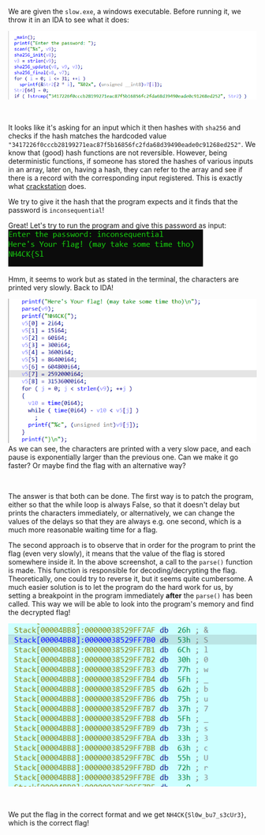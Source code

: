 We are given the `slow.exe`, a windows executable. Before running it, we throw it in an IDA to see what it does:
</br>

![](assets/slow_IDA_1.png)

</br>

It looks like it's asking for an input which it then hashes with `sha256` and checks if the hash matches the hardcoded value `"3417226f0cccb28199271eac87f5b16856fc2fda68d39490eade0c91268ed252"`. We know that (good) hash functions are not reversible. However, being deterministic functions, if someone has stored the hashes of various inputs in an array, later on, having a hash, they can refer to the array and see if there is a record with the corresponding input registered. This is exactly what [crackstation](https://crackstation.net/) does.
</br>

We try to give it the hash that the program expects and it finds that the password is `inconsequential`!
</br>

Great! Let's try to run the program and give this password as input:
![](assets/slow_cmd.png)

Hmm, it seems to work but as stated in the terminal, the characters are printed very slowly. Back to IDA!
</br>

![](assets/slow_IDA_2.png)
As we can see, the characters are printed with a very slow pace, and each pause is exponentially larger than the previous one. Can we make it go faster? Or maybe find the flag with an alternative way?

</br>

The answer is that both can be done. The first way is to patch the program, either so that the while loop is always False, so that it doesn't delay but prints the characters immediately, or alternatively, we can change the values of the delays so that they are always e.g. one second, which is a much more reasonable waiting time for a flag.
</br>

The second approach is to observe that in order for the program to print the flag (even very slowly), it means that the value of the flag is stored somewhere inside it. In the above screenshot, a call to the `parse()` function is made. This function is responsible for decoding/decrypting the flag. Theoretically, one could try to reverse it, but it seems quite cumbersome. A much easier solution is to let the program do the hard work for us, by setting a breakpoint in the program immediately **after** the `parse()` has been called. This way we will be able to look into the program's memory and find the decrypted flag!
</br>


![](assets/slow_IDA_3.png)

</br>

We put the flag in the correct format and we get `NH4CK{Sl0w_bu7_s3cUr3}`, which is the correct flag!